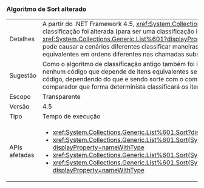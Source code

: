 ### <a name="listsort-algorithm-changed"></a>Algoritmo de Sort alterado

|   |   |
|---|---|
|Detalhes|A partir do .NET Framework 4.5, <xref:System.Collections.Generic.List%601?displayProperty=name>do algoritmo de classificação foi alterada (para ser uma classificação introspectiva em vez de uma classificação rápida). <xref:System.Collections.Generic.List%601?displayProperty=name>da classificação nunca tiver sido estável, mas essa alteração pode causar a cenários diferentes classificar maneiras instável. Isso simplesmente significa que podem classificar itens equivalentes em ordens diferentes nas chamadas subsequentes da API.|
|Sugestão|Como o algoritmo de classificação antigo também foi instável (embora maneiras ligeiramente diferentes), não deve haver nenhum código que depende de itens equivalentes sempre classificação em uma ordem específica. Se houver instâncias de código, dependendo do que e sendo sorte com o comportamento antigo, esse código deve ser atualizado para usar um comparador que forma determinista classificará os itens na ordem desejada.|
|Escopo|Transparente|
|Versão|4.5|
|Tipo|Tempo de execução|
|APIs afetadas|<ul><li><xref:System.Collections.Generic.List%601.Sort?displayProperty=nameWithType></li><li><xref:System.Collections.Generic.List%601.Sort(System.Collections.Generic.IComparer{%600})?displayProperty=nameWithType></li><li><xref:System.Collections.Generic.List%601.Sort(System.Comparison{%600})?displayProperty=nameWithType></li><li><xref:System.Collections.Generic.List%601.Sort(System.Int32,System.Int32,System.Collections.Generic.IComparer{%600})?displayProperty=nameWithType></li></ul>|

